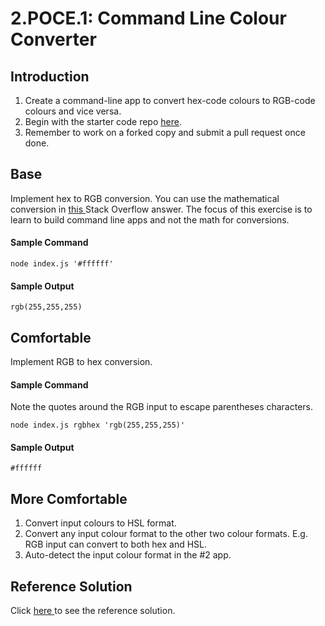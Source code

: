 # 2.POCE.1: Command Line Colour Converter

## Introduction

1. Create a command-line app to convert hex-code colours to RGB-code colours and vice versa.
2. Begin with the starter code repo [here](https://github.com/rocketacademy/css-conversions-bootcamp).
3. Remember to work on a forked copy and submit a pull request once done.

## Base

Implement hex to RGB conversion. You can use the mathematical conversion in [this ](https://stackoverflow.com/questions/5623838/rgb-to-hex-and-hex-to-rgb)Stack Overflow answer. The focus of this exercise is to learn to build command line apps and not the math for conversions.

#### Sample Command

```
node index.js '#ffffff'
```

#### Sample Output

```
rgb(255,255,255)
```

## Comfortable

Implement RGB to hex conversion.

#### Sample Command

Note the quotes around the RGB input to escape parentheses characters.

```
node index.js rgbhex 'rgb(255,255,255)'
```

#### Sample Output

```
#ffffff
```

## More Comfortable

1. Convert input colours to HSL format.
2. Convert any input colour format to the other two colour formats. E.g. RGB input can convert to both hex and HSL.
3. Auto-detect the input colour format in the #2 app.

## Reference Solution

Click [here ](https://github.com/rocketacademy/css-conversions-bootcamp/blob/solution-base/index.js)to see the reference solution.
